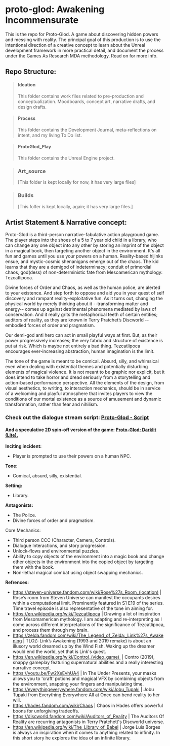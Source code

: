 # proto-glod: Awakening Incommensurate

This is the repo for Proto-Glod. A game about discovering hidden powers and messing with reality. The principal goal of this production is to use the intentional direction of a creative concept to learn about the Unreal development framework in more practical detail, and document the process under the Games As Research MDA methodology. Read on for more info.

## Repo Structure:

> #### Ideation
> This folder contains work files related to pre-production and conceptualization. Moodboards, concept art, narrative drafts, and design drafts.

> #### Process
> This folder contains the Development Journal, meta-reflections on intent, and my living To Do list.

> #### ProtoGlod_Play
> This folder contains the Unreal Engine project.

> ### Art_source
> [This folder is kept locally for now, it has very large files]

> ### Builds
> [This folfer is kept locally, again; it has very large files.]

## Artist Statement & Narrative concept:

Proto-Glod is a third-person narrative-fabulative action playground game. The player steps into the shoes of a 5 to 7 year old child in a library, who can change any one object into any other by storing an imprint of the object in a magical book, then targeting another object in the environment. It's all fun and games until you use your powers on a human. Reality-based hijinks ensue, and mystic-cosmic shenanigans emerge out of the chaos. The kid learns that they are a demigod of indeterminacy; conduit of primordial chaos, god(dess) of non-deterministic fate from Mesoamerican mythology: Tezcatlipoca.

Divine forces of Order and Chaos, as well as the human police, are alerted to your existence. And step forth to oppose and aid you in your quest of self discovery and rampant reality-exploitative fun. As it turns out, changing the physical world by merely thinking about it --transforming matter and energy-- comes up against detrimental phenomena mediated by laws of conservation. And it really grits the metaphorical teeth of certain entities; auditors of reality, as they are known in Terry Pratchet’s Discworld --embodied forces of order and pragmatism. 

Our demi-god anti hero can act in small playful ways at first. But, as their power progressively increases; the very fabric and structure of existence is put at risk. Which is maybe not entirely a bad thing. Tezcatlipoca encourages ever-increasing abstraction, human imagination is the limit. 

The tone of the game is meant to be comical. Absurd, silly, and whimsical even when dealing with existential themes and potentially disturbing elements of magical violence. It is not meant to be graphic nor explicit, but it does intend to take horror and dread seriously from a storytelling and action-based performance perspective. All the elements of the design, from visual aesthetics, to writing, to interaction mechanics, should be in service of a welcoming and playful atmosphere that invites players to view the conditions of our mortal existence as a source of amusement and dynamic transformation, rather than fear and nihilism.

### Check out the dialogue stream script: [Proto-Glod - Script](https://github.com/lmorv/proto-glod/blob/main/Development/narrative-design/Proto-glod%20-%20script.md)

#### And a speculative 2D spin-off version of the game: [Proto-Glod: Darklit (Lite).](https://lm-vega.itch.io/proto-glod-darklit-lite)

**Inciting incident:**
- Player is prompted to use their powers on a human NPC.

**Tone:** 
- Comical, absurd, silly, existential.

**Setting:**
- Library.

**Antagonists:**
- The Police.
- Divine forces of order and pragmatism.

Core Mechanics:
- Third person CCC (Character, Camera, Controls).
- Dialogue Interactions, and story progression.
- Unlock-flows and environmental puzzles.
- Ability to copy objects of the environment into a magic book and change other objects in
the environment into the copied object by targeting them with the book.
- Non-lethal magical combat using object swapping mechanics.

**Refrences:**
- https://steven-universe.fandom.com/wiki/Rose%27s_Room_(location) | Rose’s room from Steven Universe can manifest the occupants desires within a computational limit. Prominently featured in S1 E19 of the series. Time travel episode is also representative of the tone im aiming for.
- https://en.wikipedia.org/wiki/Tezcatlipoca | Drawing a lot of inspiration from Mesomamerican mythology. I am adapting and re-interpreting as I come across different interpretations of the significance of Tezcatlipoca, and process them through my brain.
- https://zelda.fandom.com/wiki/The_Legend_of_Zelda:_Link%27s_Awakening | TLOZ: Link’s Awakening (1993 and 2019 remake) is about an illusory world dreamed up by the Wind Fish. Waking up the dreamer would end the world, yet that is Link's quest.
- https://en.wikipedia.org/wiki/Control_(video_game)  | Contro (2019), snappy gameplay featuring supernatural abilities and a really interesting narrative concept. 
- https://youtu.be/Fw2XeEvhUA4 | In The Under Presents, your masks allows you to 'craft' potions and magical VFX by combining objects from the environment, snapping your fingers and manipulating time.
- https://everythingeverywhere.fandom.com/wiki/Jobu_Tupaki | Jobu Tupaki from Everything Everywhere All at Once can bend reality to her will.
- https://hades.fandom.com/wiki/Chaos | Chaos in Hades offers powerful boons for unforgiving tradeoffs.
- https://discworld.fandom.com/wiki/Auditors_of_Reality | The Auditors Of Reality are recurring antagonists in Terry Pratchett's Discworld universe.
-  https://en.wikipedia.org/wiki/The_Library_of_Babel | Jorge Luis Borges is always an inspiration when it comes to anything related to infinity. In this short story he explores the idea of an infinite library.
